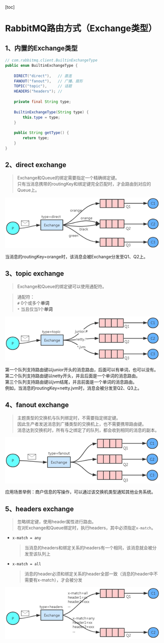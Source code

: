 [toc]

# RabbitMQ路由方式（Exchange类型）

## 1、内置的Exchange类型
``` java
// com.rabbitmq.client.BuiltinExchangeType
public enum BuiltinExchangeType {

    DIRECT("direct"),   // 直连
    FANOUT("fanout"),   // 广播、扇形
    TOPIC("topic"),     // 话题
    HEADERS("headers"); // 

    private final String type;

    BuiltinExchangeType(String type) {
        this.type = type;
    }

    public String getType() {
        return type;
    }
}
```

## 2、direct exchange
> Exchange和Queue的绑定需要指定一个精确绑定键。<br>
> 只有当消息携带的routingKey和绑定键完全匹配时，才会路由到对应的Queue上。

![](../etc/RabbitMQ_Direct_Exchange.png)

当消息的routingKey=orange时，该消息会被Exchange分发至Q1、Q2上。

## 3、topic exchange
> Exchange和Queue的绑定键可以使用通配符。

> 通配符：<br>
> `#` 0个或多个<b>单词</b><br>
> `*` 当且仅当1个<b>单词</b>

![](../etc/RabbitMQ_Topic_Exchange.png)

第一个队列支持路由键以junior开头的消息路由，后面可以有单词，也可以没有。<br>
第二个队列支持路由键以netty开头，并且后面是一个单词的消息路由。<br>
第三个队列支持路由键以jvm结尾，并且前面是一个单词的消息路由。<br>
例如，当消息的routingKey=netty.jvm时，消息会被分发至Q2、Q3上。

## 4、fanout exchange
> 主题类型的交换机与队列绑定时，不需要指定绑定键。<br>
> 因此生产者发送消息到广播类型的交换机上，也不需要携带路由键。<br>
> 消息达到交换机时，所有与之绑定了的队列，都会收到相同的消息的副本。

![](../etc/RabbitMQ_Fanout_Exchange.png)

应用场景举例：商户信息的写操作，可以通过该交换机类型通知其他业务系统。

## 5、headers exchange
> 忽略绑定键，使用header属性进行路由。<br>
> 在对Exchange和Queue绑定时，执行headers，其中必须指定`x-match`。<br>

- `x-match = any`
    > 当消息的headers和绑定关系的headers有一个相同，该消息就会被分发至该队列上<br>
- `x-match = all`
    > 消息的header必须和绑定关系的header全部一致（消息的header中不需要有x-match），才会被分发

![](../etc/RabbitMQ_Headers_Exchange.png)